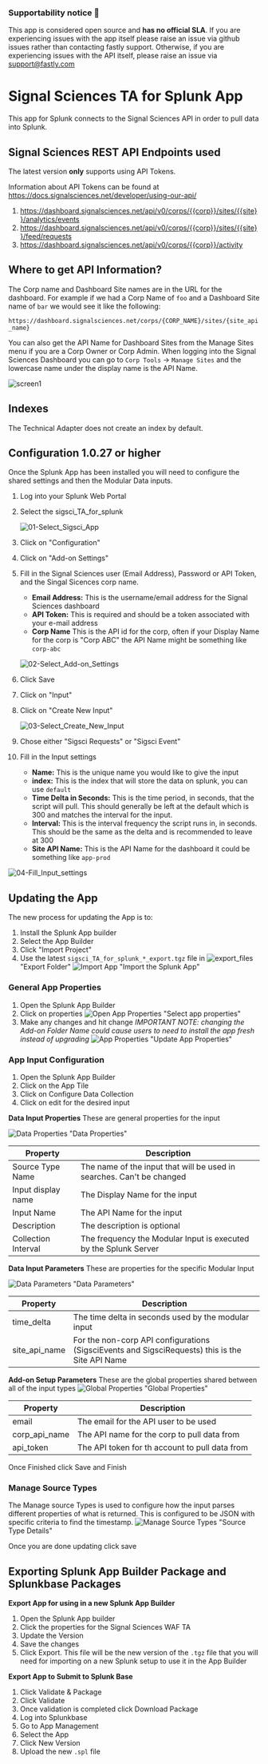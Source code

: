 ### Supportability notice 📖  
This app is considered open source and **has no official SLA**. If you are experiencing issues with the app itself please raise an issue via github issues rather than contacting fastly support. Otherwise, if you are experiencing issues with the API itself, please raise an issue via support@fastly.com

# Signal Sciences TA for Splunk App

This app for Splunk connects to the Signal Sciences API in order to pull data into Splunk. 

## Signal Sciences REST API Endpoints used

The latest version **only** supports using API Tokens. 

Information about API Tokens can be found at https://docs.signalsciences.net/developer/using-our-api/

1. https://dashboard.signalsciences.net/api/v0/corps/{{corp}}/sites/{{site}}/analytics/events
2. https://dashboard.signalsciences.net/api/v0/corps/{{corp}}/sites/{{site}}/feed/requests
3. https://dashboard.signalsciences.net/api/v0/corps/{{corp}}/activity


## Where to get API Information?

The Corp name and Dashboard Site names are in the URL for the dashboard. For example if we had a Corp Name of `foo` and a Dashboard Site name of `bar` we would see it like the following:

`https://dashboard.signalsciences.net/corps/{CORP_NAME}/sites/{site_api_name}`

You can also get the API Name for Dashboard Sites from the Manage Sites menu if you are a Corp Owner or Corp Admin. When logging into the Signal Sciences Dashboard you can go to `Corp Tools` -> `Manage Sites` and the lowercase name under the display name is the API Name.

![screen1](screenshots/screen8.jpg "API Name")


## Indexes

The Technical Adapter does not create an index by default.


## Configuration 1.0.27 or higher

Once the Splunk App has been installed you will need to configure the shared settings and then the Modular Data inputs.

1. Log into your Splunk Web Portal
2. Select the sigsci_TA_for_splunk

   ![01-Select_Sigsci_App](screenshots/01-Select_Sigsci_App.png "Select SigSci App")
    
3. Click on "Configuration"
4. Click on "Add-on Settings"
5. Fill in the Signal Sciences user (Email Address), Password or API Token, and the Singal Sicences corp name.

   * **Email Address:** This is the username/email address for the Signal Sciences dashboard
   * **API Token:** This is required and should be a token associated with your e-mail address
   * **Corp Name** This is the API id for the corp, often if your Display Name for the corp is "Corp ABC" the API Name might be something like `corp-abc`

   ![02-Select_Add-on_Settings](screenshots/02-Select_Add-on_Settings.png "Select Add-on Configuration")

6. Click Save
7. Click on "Input"
8. Click on "Create New Input"

   ![03-Select_Create_New_Input](screenshots/03-Select_Create_New_Input.png "Select Input Configuration")

9. Chose either "Sigsci Requests" or "Sigsci Event"
10. Fill in the Input settings

    * **Name:** This is the unique name you would like to give the input
    * **index:**  This is the index that will store the data on splunk, you can use `default`
    * **Time Delta in Seconds:** This is the time period, in seconds, that the script will pull. This should generally be left at the default which is 300 and matches the interval for the input.
    * **Interval:** This is the interval frequency the script runs in, in seconds. This should be the same as the delta and is recommended to leave at 300
    * **Site API Name:** This is the API Name for the dashboard it could be something like `app-prod`

   ![04-Fill_Input_settings](screenshots/04-Fill_Input_settings.png "Fill in Input Configuration")

## Updating the App

The new process for updating the App is to:

1. Install the Splunk App builder
2. Select the App Builder
3. Click "Import Project"
4. Use the latest `sigsci_TA_for_splunk_*_export.tgz` file in ![export_files](app_builder_import_file) "Export Folder"
    ![Import App](screenshots/update-01-import-app.png) "Import the Splunk App"

### General App Properties

1. Open the Splunk App Builder
2. Click on properties
   ![Open App Properties](screenshots/update-02-app-tile.png) "Select app properties"
3. Make any changes and hit change
    _IMPORTANT NOTE: changing the Add-on Folder Name could cause users to need to install the app fresh instead of upgrading_
    ![App Properties](screenshots/update-03-app-properties.png) "Update App Properties"

### App Input Configuration

1. Open the Splunk App Builder
2. Click on the App Tile
3. Click on Configure Data Collection
4. Click on edit for the desired input

**Data Input Properties**
These are general properties for the input

![Data Properties](screenshots/update-05a-data-input-properties.png) "Data Properties"

| Property            | Description                                                           |
|---------------------|-----------------------------------------------------------------------|
| Source Type Name    | The name of the input that will be used in searches. Can't be changed |
| Input display name  | The Display Name for the input                                        | 
| Input Name          | The API Name for the input                                            |
| Description         | The description is optional                                           |
| Collection Interval | The frequency the Modular Input is executed by the Splunk Server      |
   
**Data Input Parameters**
These are properties for the specific Modular Input

![Data Parameters](screenshots/update-05b-data-input-parameters.png) "Data Parameters"

| Property      | Description                                                                                     |
|---------------|-------------------------------------------------------------------------------------------------|
| time_delta    | The time delta in seconds used by the modular input                                             |
| site_api_name | For the non-corp API configurations (SigsciEvents and SigsciRequests) this is the Site API Name |

**Add-on Setup Parameters** 
These are the global properties shared between all of the input types
![Global Properties](screenshots/update-05c-global-properties.png) "Global Properties"

| Property      | Description                                    |
|---------------|------------------------------------------------|
| email         | The email for the API user to be used          |
| corp_api_name | The API name for the corp to pull data from    |
| api_token     | The API token for th account to pull data from |

Once Finished click Save and Finish

### Manage Source Types
The Manage source Types is used to configure how the input parses different properties of what is returned. This is configured to be JSON with specific criteria to find the timestamp.
![Manage Source Types](screenshots/update-06-update-source-types-details.png) "Source Type Details"

Once you are done updating click save

## Exporting Splunk App Builder Package and Splunkbase Packages

**Export App for using in a new Splunk App Builder**
1. Open the Splunk App builder
2. Click the properties for the Signal Sciences WAF TA
3. Update the Version
4. Save the changes
5. Click Export. This file will be the new version of the `.tgz` file that you will need for importing on a new Splunk setup to use it in the App Builder

**Export App to Submit to Splunk Base**
1. Click Validate & Package
2. Click Validate
3. Once validation is completed click Download Package
4. Log into Splunkbase
5. Go to App Management
6. Select the App
7. Click New Version
8. Upload the new `.spl` file

